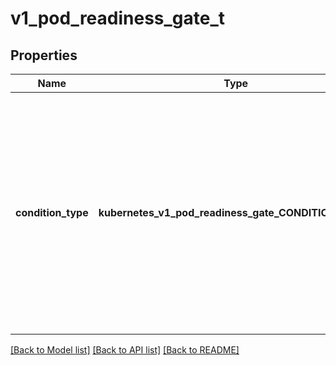 # v1_pod_readiness_gate_t

## Properties
Name | Type | Description | Notes
------------ | ------------- | ------------- | -------------
**condition_type** | **kubernetes_v1_pod_readiness_gate_CONDITIONTYPE_e** | ConditionType refers to a condition in the pod&#39;s condition list with matching type.  Possible enum values:  - &#x60;\&quot;ContainersReady\&quot;&#x60; indicates whether all containers in the pod are ready.  - &#x60;\&quot;Initialized\&quot;&#x60; means that all init containers in the pod have started successfully.  - &#x60;\&quot;PodScheduled\&quot;&#x60; represents status of the scheduling process for this pod.  - &#x60;\&quot;Ready\&quot;&#x60; means the pod is able to service requests and should be added to the load balancing pools of all matching services. | 

[[Back to Model list]](../README.md#documentation-for-models) [[Back to API list]](../README.md#documentation-for-api-endpoints) [[Back to README]](../README.md)


